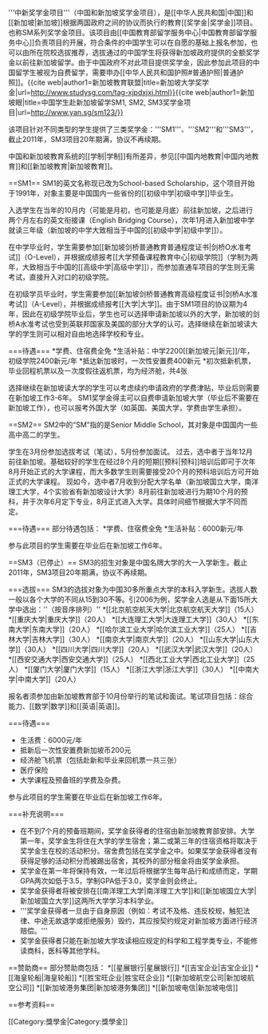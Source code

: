 '''中新奖学金项目'''（中国和新加坡奖学金项目），是[[中华人民共和国|中国]]和[[新加坡|新加坡]]根据两国政府之间的协议而执行的教育[[奖学金|奖学金]]项目。也称SM系列奖学金项目。该项目由[[中国教育部留学服务中心|中国教育部留学服务中心]]负责项目的开展，符合条件的中国学生可以在自愿的基础上报名参加，也可以由所在院校选拔推荐，选拔通过的中国学生将获得新加坡政府提供的全额奖学金以前往新加坡留学。由于中国政府不对此项目提供奖学金，因此参加此项目的中国留学生被视为自费留学，需要申办[[中华人民共和国护照#普通护照|普通护照]]。<ref>{{cite web|author1=新加坡教育联盟|title=新加坡大学奖学金|url=http://www.studysg.com/tag-xjpdxjxj.html}}</ref><ref>{{cite web|author1=新加坡眼|title=中国学生赴新加坡留学SM1, SM2, SM3奖学金项目|url=http://www.yan.sg/sm123/}}</ref>

该项目针对不同类型的学生提供了三类奖学金：'''SM1'''、'''SM2'''和'''SM3'''，截止2011年，SM3项目20年期满，协议不再续期。

中国和新加坡教育系统的[[学制|学制]]有所差异，参见[[中国内地教育|中国内地教育]]和[[新加坡教育|新加坡教育]]。

==SM1==
SM1的英文名称现已改为School-based Scholarship，这个项目开始于1991年，对象主要是中国国内一些省份的[[初级中学|初级中学]]毕业生。

入选学生在当年的10月内（可能是月初，也可能是月底）前往新加坡，之后进行两个月左右的英文衔接课（English Bridging Course），次年1月进入新加坡中学就读三年级（新加坡的中学大致相当于中国的[[初级中学|初级中学]]）。

在中学毕业时，学生需要参加[[新加坡剑桥普通教育普通程度证书|剑桥O水准考试]]（O-Level），并根据成绩报考[[大学预备课程教育中心|初级学院]]（学制为两年，大致相当于中国的[[高级中学|高级中学]]），而参加直通车项目的学生则无需考试，直接升入对口的初级学院。

在初级学员毕业时，学生需要参加[[新加坡剑桥普通教育高级程度证书|剑桥A水准考试]]（A-Level），并根据成绩报考[[大学|大学]]。由于SM1项目的协议期为4年，因此在初级学院毕业后，学生也可以选择申请新加坡以外的大学，新加坡的剑桥A水准考试也受到英联邦国家及美国的部分大学的认可。选择继续在新加坡读大学的学生则可以相对自由地选择学校和专业。

===待遇===
*学费、住宿费全免
*生活补贴：中学2200[[新加坡元|新元]]/年，初级学院2400新元/年
*抵达新加坡时，一次性安置费400新元
*初次抵新机票，毕业回程机票以及一次度假往返机票，均为经济舱，共4张

选择继续在新加坡读大学的学生可以考虑续约申请政府的学费津贴，毕业后则需要在新加坡工作3-6年。
SM1奖学金得主可以自费申请新加坡大学（毕业后不需要在新加坡工作），也可以报考外国大学（如英国、美国大学，学费由学生承担）。

==SM2==
SM2中的“SM”指的是Senior Middle School，其对象是中国国内一些高中高二的学生。

学生在3月份参加选拔考试（笔试），5月份参加面试。
过去，选中者于当年12月前往新加坡。基础较好的学生在经过8个月的短期[[预科|预科]]培训后即可于次年8月开始正式的大学课程，而大多数学生则需要接受20个月的预科培训后方可开始正式的大学课程。
现如今，选中者7月收到分配大学名单（新加坡国立大学，南洋理工大学，4个实验省有新加坡设计大学）8月前往新加坡进行为期10个月的预科，并于次年6月定下专业，8月正式进入大学。具体时间细节根据大学不同而定。

===待遇===
部分待遇包括：
*学费、住宿费全免
*生活补贴：6000新元/年

参与此项目的学生需要在毕业后在新加坡工作6年。

==SM3（已停止）==
SM3的招生对象是中国名牌大学的大一入学新生。截止2011年，SM3项目20年期满，协议不再续期。

===选拔===
SM3的选拔对象为中国30多所重点大学的本科入学新生。选拔人数一般以各个大学的不同从15到30不等。引2006为例，奖学金人选是从下面15所大学中选出：''（按音序排列）''
*[[北京航空航天大学|北京航空航天大学]]（15人）
*[[重庆大学|重庆大学]]（20人）
*[[大连理工大学|大连理工大学]]（30人）
*[[东南大学|东南大学]]（20人）
*[[哈尔滨工业大学|哈尔滨工业大学]]（25人）
*[[吉林大学|吉林大学]]（30人）
*[[南京大学|南京大学]]（20人）
*[[山东大学|山东大学]]（30人）
*[[四川大学|四川大学]]（20人）
*[[武汉大学|武汉大学]]（20人）
*[[西安交通大学|西安交通大学]]（25人）
*[[西北工业大学|西北工业大学]]（25人）
*[[厦门大学|厦门大学]]（15人）
*[[浙江大学|浙江大学]]（30人）
*[[中南大学|中南大学]]（20人）

报名者须参加由新加坡教育部于10月份举行的笔试和面试。笔试项目包括：综合能力、[[数学|数学]]和[[英语|英语]]。

===待遇===
* 生活费：6000元/年
* 抵新后一次性安置费新加坡币200元
* 经济舱飞机票（包括赴新和毕业来回机票一共三张）
* 医疗保险
* 大学课程及预备班的学费及杂费。

参与此项目的学生需要在毕业后在新加坡工作6年。

===补充说明===
* 在不到7个月的预备班期间，奖学金获得者的住宿由新加坡教育部安排。大学第一年，奖学金生将住在大学的学生宿舍；第二或第三年的住宿资格将取决于奖学金生在校的活动积分。宿舍费包括在奖学金之中。如果奖学金获得者没有获得足够的活动积分而被踢出宿舍，其校外的部分租金将由奖学金承担。
* 奖学金在第一年将保持有效，一年过后将根据学生每年品行和成绩而定，学期GPA两次如低于3.5，学制GPA低于3.0，奖学金则会终止。
* 奖学金获得者将被安排在[[南洋理工大学|南洋理工大学]]和[[新加坡国立大学|新加坡国立大学]]这两所大学学习本科学业。
* '''奖学金获得者一旦由于自身原因（例如：考试不及格、违反校规，触犯法律、中途无故退学或拒绝服务）毁约，其应按契约规定对新加坡方面进行经济赔偿。'''
* 奖学金获得者只能在新加坡大学攻读相应规定的科学和工程学类专业，不能修读商科，医科等其他学科。

==赞助商==
部分赞助商包括：
*[[星展银行|星展银行]] 
*[[吉宝企业|吉宝企业]]
*[[海皇轮船|海皇轮船]]
*[[胜宝旺企业|胜宝旺企业]]
*[[新加坡航空公司|新加坡航空公司]]
*[[新加坡港务集团|新加坡港务集团]]
*[[新加坡电信|新加坡电信]]

==参考资料==
<references />

[[Category:獎學金|Category:獎學金]]